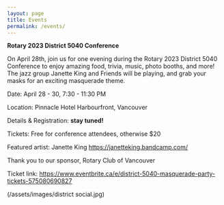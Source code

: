 ```yaml
---
layout: page
title: Events
permalink: /events/
---
```


**Rotary 2023 District 5040 Conference**

On April 28th, join us for one evening during the Rotary 2023 District 5040 Conference to enjoy amazing food, trivia, music, photo booths, and more! The jazz group Janette King and Friends will be playing, and grab your masks for an exciting masquerade theme.

Date: April 28 - 30, 7:30 - 11:30 PM

Location: Pinnacle Hotel Harbourfront, Vancouver

Details & Registration: **stay tuned!**

Tickets: Free for conference attendees, otherwise $20

Featured artist: Janette King https://janetteking.bandcamp.com/

Thank you to our sponsor, Rotary Club of Vancouver

Ticket link:
https://www.eventbrite.ca/e/district-5040-masquerade-party-tickets-575080690827

(/assets/images/district social.jpg)  
